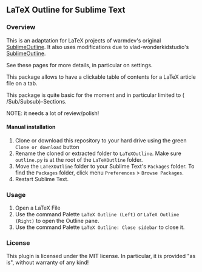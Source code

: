 ## LaTeX Outline for Sublime Text

### Overview

This is an adaptation for LaTeX projects of warmdev's original [SublimeOutline](https://github.com/warmdev/SublimeOutline).
It also uses modifications due to vlad-wonderkidstudio's [SublimeOutline](https://github.com/vlad-wonderkidstudio/SublimeOutline).

See these pages for more details, in particular on settings.

This package allows to have a clickable table of contents for a LaTeX article file on a tab.

This package is quite basic for the moment and in particular limited to (  /Sub/Subsub)-Sections.

NOTE: it needs a lot of review/polish!

#### Manual installation

1. Clone or download this repository to your hard drive using the green `Clone or download` button
2. Rename the cloned or extracted folder to `LaTeXOutline`. Make sure `outline.py` is at the root of the `LaTeXOutline` folder.
3. Move the `LaTeXOutline` folder to your Sublime Text's `Packages` folder. To find the `Packages` folder, click menu `Preferences` > `Browse Packages`.
4. Restart Sublime Text.


### Usage

1. Open a LaTeX File
2. Use the command Palette `LaTeX Outline (Left)` or `LaTeX Outline (Right)` to open the Outline pane.
2. Use the command Palette `LaTeX Outline: Close sidebar` to close it.


### License

This plugin is licensed under the MIT license. In particular, it is provided "as is", without warranty of any kind!